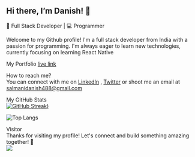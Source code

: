 ## Hi there, I’m Danish! 👋

🤖 Full Stack Developer | 💻 Programmer  

Welcome to my Github profile! I'm a full stack developer from India with a passion for programming. I'm always eager to learn new technologies, currently focusing on learning React Native    

My Portfolio [live link](https://danishsalmani.vercel.app/)
    
How to reach me?  
You can connect with me on [LinkedIn](https://www.linkedin.com/in/mohammed-danish-salmani-ab2586258/) , [Twitter](https://x.com/itzzdanish) or shoot me an email at salmanidanish488@gmail.com   

My GitHub Stats  
[![GitHub Streak](https://streak-stats.demolab.com/?user=itzdanishsalmani&theme=dark))](https://git.io/streak-stats)  

![Top Langs](https://github-readme-stats.vercel.app/api/top-langs/?username=itzdanishsalmani&theme=dark&layout=compact)

Visitor  
Thanks for visiting my profile! Let's connect and build something amazing together! 🙌  
![](https://komarev.com/ghpvc/?username=itzdanishsalmani&color=blue)

